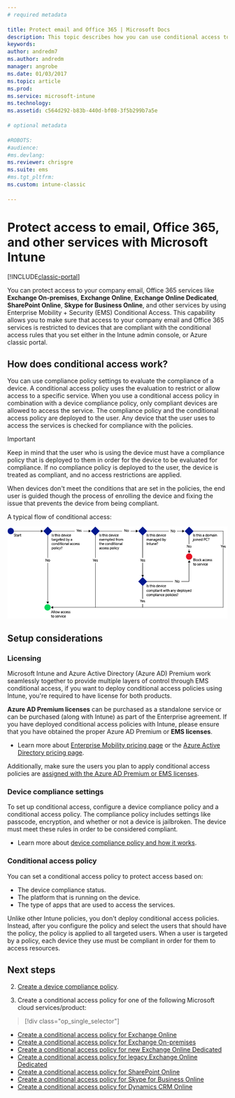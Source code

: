 ```yaml
---
# required metadata

title: Protect email and Office 365 | Microsoft Docs
description: This topic describes how you can use conditional access to allow only compliant devices to access company email and company data on SharePoint Online and other services.
keywords:
author: andredm7
ms.author: andredm
manager: angrobe
ms.date: 01/03/2017
ms.topic: article
ms.prod:
ms.service: microsoft-intune
ms.technology:
ms.assetid: c564d292-b83b-440d-bf08-3f5b299b7a5e

# optional metadata

#ROBOTS:
#audience:
#ms.devlang:
ms.reviewer: chrisgre
ms.suite: ems
#ms.tgt_pltfrm:
ms.custom: intune-classic

---
```


# Protect access to email, Office 365, and other services with Microsoft Intune

[!INCLUDE[classic-portal](../includes/classic-portal.md)]

You can protect access to your company email, Office 365 services like **Exchange On-premises**, **Exchange Online**, **Exchange Online Dedicated**,  **SharePoint Online**, **Skype for Business Online**, and other services by using Enterprise Mobility + Security (EMS) Conditional Access. This capability allows you to make sure that access to your company email and Office 365 services is restricted to devices that are compliant with the conditional access rules that you set either in the Intune admin console, or Azure classic portal.
## How does conditional access work?
You can use compliance policy settings to evaluate the compliance of a device. A conditional access policy uses the evaluation to restrict or allow access to a specific service. When you use a conditional access policy in combination with a device compliance policy, only compliant devices are allowed to access the service. The compliance policy and the conditional access policy are deployed to the user. Any device that the user uses to access the services is checked for compliance with the policies.

> [!IMPORTANT] 
> Keep in mind that the user who is using the device must have a compliance policy that is deployed to them in order for the device to be evaluated for compliance.
> If no compliance policy is deployed to the user, the device is treated as compliant, and no access restrictions are applied.

When devices don't meet the conditions that are set in the policies, the end user is guided though the process of enrolling the device and fixing the issue that prevents the device from being compliant.

A typical flow of conditional access:

![Diagram that shows the decision points that are used to determine whether a device is allowed access to a service or is blocked](../media/ConditionalAccess4.png)

## Setup considerations

### Licensing

Microsoft Intune and Azure Active Directory (Azure AD) Premium work seamlessly together to provide multiple layers of control through EMS conditional access, if you want to deploy conditional access policies using Intune, you're required to have license for both products.

**Azure AD Premium licenses** can be purchased as a standalone service or can be purchased (along with Intune) as part of the Enterprise agreement. If you have deployed conditional access policies with Intune, please ensure that you have obtained the proper Azure AD Premium or **EMS licenses**.

- Learn more about [Enterprise Mobility pricing page](https://www.microsoft.com/en-us/cloud-platform/enterprise-mobility-pricing) or the [Azure Active Directory pricing page](https://azure.microsoft.com/en-us/pricing/details/active-directory/).

Additionally, make sure the users you plan to apply conditional access policies are [assigned with the Azure AD Premium or EMS licenses](/Intune/get-started/start-with-a-paid-subscription-to-microsoft-intune-step-4.md).

### Device compliance settings

To set up conditional access, configure a device compliance policy and a conditional access policy. The compliance policy includes settings like passcode, encryption, and whether or not a device is jailbroken. The device must meet these rules in order to be considered compliant.

- Learn more about [device compliance policy and how it works](introduction-to-device-compliance-policies-in-microsoft-intune.md).

### Conditional access policy

You can set a conditional access policy to protect access based on:
- The device compliance status.
- The platform that is running on the device.
- The type of apps that are used to access the services.

Unlike other Intune policies, you don't deploy conditional access policies. Instead, after you configure the policy and select the users that should have the policy, the policy is applied to all targeted users. When a user is targeted by a policy, each device they use must be compliant in order for them to access resources.


## Next steps


2. [Create a device compliance policy](create-a-device-compliance-policy-in-microsoft-intune.md).

2.  Create a conditional access policy for one of the following Microsoft cloud services/product:
> [!div class="op_single_selector"]
  - [Create a conditional access policy for Exchange Online](restrict-access-to-exchange-online-with-microsoft-intune.md)
  - [Create a conditional access policy for Exchange On-premises](restrict-access-to-exchange-onpremises-with-microsoft-intune.md)
  - [Create a conditional access policy for new Exchange Online Dedicated](restrict-access-to-exchange-online-with-microsoft-intune.md)
  - [Create a conditional access policy for legacy Exchange Online Dedicated](restrict-access-to-exchange-onpremises-with-microsoft-intune.md)
  - [Create a conditional access policy for SharePoint Online](restrict-access-to-sharepoint-online-with-microsoft-intune.md)
  - [Create a conditional access policy for Skype for Business Online](restrict-access-to-skype-for-business-online-with-microsoft-intune.md)
  - [Create a conditional access policy for Dynamics CRM Online](restrict-access-to-dynamics-crm-online-with-microsoft-intune.md)
